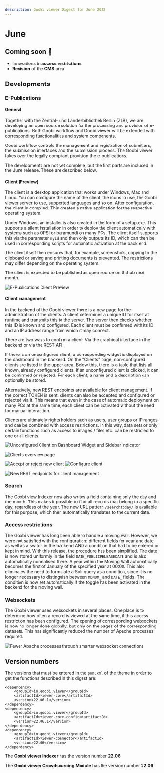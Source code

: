 ```yaml
---
description: Goobi viewer Digest for June 2022
---
```


# June

## Coming soon :rocket:&#x20;

* Innovations in **access restrictions**
* **Revision** of the **CMS** area

## Developments&#x20;

### E-Publications&#x20;

#### General&#x20;

Together with the Zentral- und Landesbibliothek Berlin (ZLB), we are developing an open source solution for the processing and provision of e-publications. Both Goobi workflow and Goobi viewer will be extended with corresponding functionalities and system components.&#x20;

Goobi workflow controls the management and registration of submitters, the submission interfaces and the submission process. The Goobi viewer takes over the legally compliant provision the e-publications.&#x20;

The developments are not yet complete, but the first parts are included in the June release. These are described below.&#x20;

#### Client (Preview)&#x20;

The client is a desktop application that works under Windows, Mac and Linux. You can configure the name of the client, the icons to use, the Goobi viewer server to use, supported languages and so on. After configuration, the client is compiled. This creates a native application for the respective operating system.&#x20;

Under Windows, an installer is also created in the form of a setup.exe. This supports a silent installation in order to deploy the client automatically with systems such as OPSI or baramundi on many PCs. The client itself supports this via the parameter `myid` and then only outputs its ID, which can then be used in corresponding scripts for automatic activation at the back end.&#x20;

The client itself then ensures that, for example, screenshots, copying to the clipboard or saving and printing documents is prevented. The restrictions may differ depending on the operating system.&#x20;

The client is expected to be published as open source on Github next month.

![E-Publications Client Preview](../.gitbook/assets/22.06\_client-preview.png)

#### Client management

In the backend of the Goobi viewer there is a new page for the administration of the clients. A client determines a unique ID for itself at runtime and transmits this to the server. The server then checks whether this ID is known and configured. Each client must be confirmed with its ID and an IP address range from which it may connect.&#x20;

There are two ways to confirm a client: Via the graphical interface in the backend or via the REST API.&#x20;

If there is an unconfigured client, a corresponding widget is displayed on the dashboard in the backend. On the "Clients" page, non-configured clients are listed in the upper area. Below this, there is a table that lists all known, already configured clients. If an unconfigured client is clicked, it can be confirmed or rejected. For each client, a name and a description can optionally be stored.&#x20;

Alternatively, new REST endpoints are available for client management. If the correct TOKEN is sent, clients can also be accepted and configured or rejected via it. This means that even in the case of automatic deployment on many PCs at the same time, each client can be activated without the need for manual interaction.&#x20;

Clients are ultimately rights holders such as users, user groups or IP ranges and can be combined with access restrictions. In this way, data sets or only certain functions such as access to images / files etc. can be restricted to one or all clients.

![Unconfigured Client on Dashboard Widget and Sidebar Indicator](../.gitbook/assets/22.06\_EN\_client-dashboard-sidebar.png)

![Clients overview page](../.gitbook/assets/22.06\_EN\_clients-overview.png)

![Accept or reject new client](../.gitbook/assets/22.06\_EN\_client-accept-reject.png) ![Configure client](../.gitbook/assets/22.06\_EN\_client-configure.png)

![New REST endpoints for client management](../.gitbook/assets/22.06\_EN\_client-rest-api.png)

### Search&#x20;

The Goobi view Indexer now also writes a field containing only the day and the month. This makes it possible to find all records that belong to a specific day, regardless of the year. The new URL pattern `/searchtoday/` is available for this purpose, which then automatically translates to the current date.&#x20;

### Access restrictions

The Goobi viewer has long been able to handle a moving wall. However, we were not satisfied with the configuration: different fields for year and date as well as a switch in the backend AND a condition that had to be entered or kept in mind. With this release, the procedure has been simplified. The date is now stored uniformly in the field `DATE_PUBLICRELEASEDATE` and is also automatically normalised there. A year within the Moving Wall automatically becomes the first of January of the specified year at 00:00. This also eliminates the need to formulate a Solr query as a condition, since it is no longer necessary to distinguish between `MDNUM_` and `DATE_` fields. The condition is now set automatically if the toggle has been activated in the backend for the moving wall.&#x20;

### Websockets&#x20;

The Goobi viewer uses websockets in several places. One place is to determine how often a record is viewed at the same time, if this access restriction has been configured. The opening of corresponding websockets is now no longer done globally, but only on the pages of the corresponding datasets. This has significantly reduced the number of Apache processes required.

![Fewer Apache processes through smarter websocket connections](../.gitbook/assets/22.06\_apache-processes.png)

## Version numbers&#x20;

The versions that must be entered in the `pom.xml` of the theme in order to get the functions described in this digest are:

```markup
<dependency>
    <groupId>io.goobi.viewer</groupId>
    <artifactId>viewer-core</artifactId>
    <version>22.06.1</version>
</dependency>
<dependency>
    <groupId>io.goobi.viewer</groupId>
    <artifactId>viewer-core-config</artifactId>
    <version>22.06.1</version>
</dependency>
<dependency>
    <groupId>io.goobi.viewer</groupId>
    <artifactId>viewer-connector</artifactId>
    <version>22.06</version>
</dependency>
```

The **Goobi viewer Indexer** has the version number **22.06**

The **Goobi viewer Crowdsourcing Module** has the version number **22.06**
